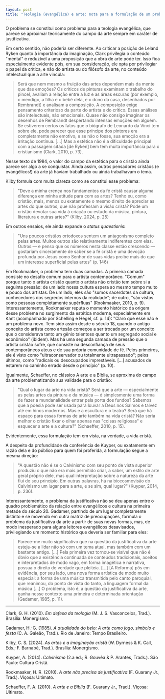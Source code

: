 ```yaml
---
layout: post
title: "Teologia (evangélica) e arte: nota para a formulação de um problema"
---
```


O problema se constitui como problema para a teologia evangélica, que parece se aproximar teoricamente do campo da arte sempre em caráter de justificativa.

Em certo sentido, não poderia ser diferente. Ao criticar a posição de Leland Ryken quanto à importância da imaginação, Clark privilegia o conteúdo "mental" e reduzível a uma proposição que a obra de arte pode ter. Isso fica especialmente evidente pois, em sua consideração, ele opta por privilegiar o papel da crítica, e não do artista ou do filósofo da arte, no conteúdo intelectual que a arte vincula:

>Será que nem mesmo a fruição das artes dependem mais da mente que das emoções? Os críticos de pinturas examinam o trabalho do pincel, avaliam a relação entre a luz e as áreas escuras (por exemplo, o mendigo, a filha e o bebê dela, e o dono da casa, desenhados por Rembrandt) e analisam a composição. A composição exige pensamento criterioso da parte do artista e do crítico. Essas análises são intelectuais, não emocionais. Quase não consigo imaginar os desenhos de Rembrandt despertando intensas emoções em alguém. Se estiverem certos os fatos que o biógrafo de Leonardo da Vinci tem sobre ele, pode parecer que esse príncipe dos pintores era completamente não emotivo, e se não o fosse, sua emoção era a irritação contínua. [...] Mas a estética não é a dificuldade principal com a passagem citada [de Ryken] bem tem muita importância para o cristianismo (Clark, 2010, p. 73).

Nesse texto de 1984, o valor do campo da estética para o cristão ainda parece ser algo a se conquistar. Ainda assim, outros pensadores cristãos (e evangélicos!) da arte já haviam trabalhado ou ainda trabalhavam o tema.

Kilby formula com muita clareza como se constitui esse problema:

>"Deve a minha crença nos fundamentos da fé cristã causar alguma diferença em minha atitude para com as artes? Tenho eu, como cristão, mais, menos ou exatamente o mesmo direito de apreciar as artes do que outros, que não professam a visão cristã? Pode um cristão devotar sua vida à criação ou estudo da música, pintura, literatura e outras artes?" (Kilby, 2024, p. 25)

Em outros ensaios, ele ainda expande o *status quaestionis*:

>"Uns poucos cristãos ortodoxos sentem um antagonismo completo pelas artes. Muitos outros são relativamente indiferentes com elas. Outros — e penso que os números nesta classe estão crescendo — gostariam sinceramente de saber se a fé cristã e uma devoção profunda por Jesus como Senhor de suas vidas proíbe mais do que um interesse superficial pelas artes" (p. 146)

Em Rookmaaker, o problema tem duas camadas. A primeira camada consiste no desafio comum para o artista contemporâneo. "Comum" porque tanto o artista cristão quanto o artista não cristão tem sobre si a seguinte pressão: de um lado nossa cultura espera ao mesmo tempo muito e pouco dos artistas. De um lado, eles são "sumos sacerdotes da cultura, conhecedores dos segredos internos da realidade"; de outro, "são vistos como pessoas completamente supérfluas" (Rookmaaker, 2010, p. 9). Interessantemente, Rookmaaker reputa o momento histórico da origem desse problema no surgimento da estética moderna, especialmente em Kant (acompanhado por Schelling e Hegel, cf. p. 14): "Claro que esse não é um problema novo. Tem sido assim desde o século 18, quando o antigo conceito do artista como artesão começou a ser trocado por um conceito que o considerava tanto um gênio talentoso quanto um segregado social e econômico" (ibidem). Mas há uma segunda camada de pressão que o artista cristão sofre, que consiste na desconfiança de seus contemporâneos ateus e de sua própria comunidade de fé. Pelos primeiros, ele é visto como "ultraconservador ou totalmente ultrapassado"; pelos últimos, como "radicais ou desocupados imprestáveis. [...] acusados de estarem no caminho errado desde o princípio" (p. 10).

Igualmente, Schaeffer, no clássico A arte e a Bíblia, se aproxima do campo da arte problematizando sua validade para o cristão:

>"Qual o lugar da arte na vida cristã? Será que a arte — especialmente as pelas artes da pintura e da música — é simplesmente uma forma de fazer a mundanalidade entrar pela porta dos fundos? Sabemos que a poesia pode ser usada para louvar a Deus nos Salmos e talvez até em hinos modernos. Mas e a escultura e o teatro? Será que há espaço para essas formas de arte também na vida cristã? Não seria melhor o cristão fixar o olhar apenas nas "coisas religiosas" e esquecer a arte e a cultura?" (Schaeffer, 2010, p. 15).

Evidentemente, essa formulação tem em vista, na verdade, a vida cristã.

A despeito da profundidade da conferência de Kuyper, ou exatamente em razão dela e do público para quem foi proferida, a formulação segue a mesma direção:

>"A questão não é se o Calvinismo com seu ponto de vista superior produziu o que não era mais permitido criar, a saber, um estilo de arte geral próprio dele, mas qual interpretação sobre a natureza da arte flui de seu princípio. Em outras palavras, há na biocosmovisão do Calvinismo um lugar para a arte, e se sim, qual lugar?" (Kuyper, 2014, p. 236).

Interessantemente, o problema da justificativa não se deu apenas entre o quadro problemático da relação entre evangélicos e cultura na primeira metade do século 20. Gadamer, partindo de um lugar completamente distinto e se movendo em outra matriz de preocupações, formula o problema da justificativa da arte a partir de suas novas formas, mas, de modo inesperado para alguns leitores evangélicos desavisados, privilegiando um momento histórico que deveria ser familiar para eles:

>Parece-me muito significativo que na questão da justificativa da arte esteja-se a lidar não só com um tema atual, mas também com um bastante antigo. [...] Pela primeira vez tornou-se visível que não é óbvio que a existência continuada de conteúdos tradicionais, aceitos e interpretados de modo vago, em forma imagética e narrativa, possua o direito de verdade que pleiteia. [...] [A Reforma] pôs em evidência, por seu lado, uma nova forma artística de modo muito especial: a forma de uma música transmitida pelo canto paroquial, que reanimou, do ponto de vista do tanto, a linguagem formal da música [...] O problema, isto é, a questão da justificativa da arte, ganha nesse contexto uma primeira e determinada orientação (Gadamer, 1985, p. 11).

***

Clark, G. H. (2010). _Em defesa da teologia_ (M. J. S. Vasconcelos, Trad.). Brasília: Monergismo.

Gadamer, H.-G. (1985). _A atualidade do belo: A arte como jogo, símbolo e festa_ (C. A. Galeão, Trad.). Rio de Janeiro: Tempo Brasileiro.

Kilby, C. S. (2024). _As artes e a imaginação cristã_ (W. Dyrness & K. Call, Eds.; F. Barnabé, Trad.). Brasília: Monergismo.

Kuyper, A. (2014). _Calvinismo_ (2.a ed.; R. Gouvêa & P. Arantes, Trads.). São Paulo: Cultura Cristã.

Rookmaaker, H. R. (2010). _A arte não precisa de justificativa_ (F. Guarany Jr., Trad.). Viçosa: Ultimato.

Schaeffer, F. A. (2010). _A arte e a Bíblia_ (F. Guarany Jr., Trad.). Viçosa: Ultimato.
